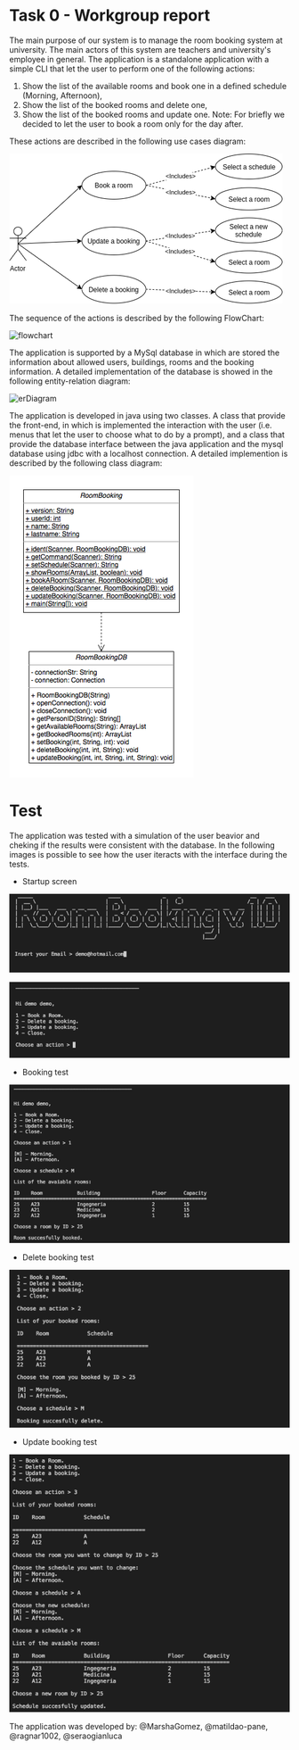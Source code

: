 # Task 0 - Workgroup report

The main purpose of our system is to manage the room booking system at university. The main actors of this system are teachers and university's employee in general.
The application is a standalone application with a simple CLI that let the user to perform one of the following actions:
 1. Show the list of the available rooms and book one in a defined schedule (Morning, Afternoon),
 2. Show the list of the booked rooms and delete one,
 3. Show the list of the booked rooms and update one.
Note: For briefly we decided to let the user to book a room only for the day after.

These actions are described in the following use cases diagram:

![usecases](/schemas/UseCasesSchema.png)


The sequence of the actions is described by the following FlowChart:

![flowchart](/schemas/flowchartUPDATED(2).png) 


The application is supported by a MySql database in which are stored the information about allowed users, buildings, rooms and the booking information. A detailed implementation of the database is showed in the following entity-relation diagram:

![erDiagram](/schemas/ERSchema(1).png)

The application is developed in java using two classes. A class that provide the front-end, in which is implemented the interaction with the user (i.e. menus that let the user to choose what to do by a prompt), and a class that provide the database interface between the java application and the mysql database using jdbc with a localhost connection. A detailed implemention is described by the following class diagram:

![classDiagram](/schemas/classDiagram.png)


# Test
The application was tested with a simulation of the user beavior and cheking if the results were consistent with the database.
In the following images is possible to see how the user iteracts with the interface during the tests.

- Startup screen

![startup](/schemas/startupSample.png)

![startup2](/schemas/startup2Sample.png)

- Booking test

![booking](/schemas/bookingSample.png)

- Delete booking test

![delete](/schemas/deleteSample.png)

- Update booking test

![update](/schemas/updateSample.png)


The application was developed by:
@MarshaGomez, @matildao-pane, @ragnar1002, @seraogianluca
